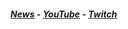 ##### [News](https://fasthunter.github.io/news/) - [YouTube](https://www.youtube.com/@fasthunter_) - [Twitch](https://www.twitch.tv/fasthunter_)
